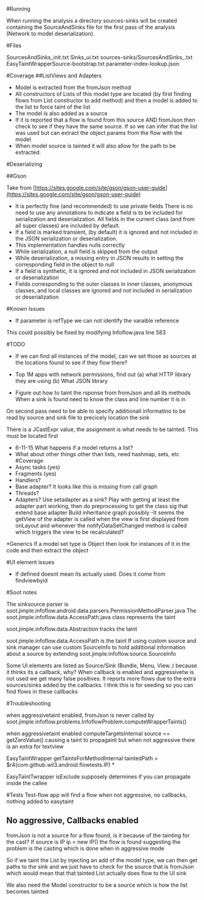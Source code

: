 #Running

When running the analysis a directory sources-sinks will be created containing the SourceAndSinks file for the first pass of the analysis (Network to model deserialization).

#Files

SourcesAndSinks_init.txt
Sinks_ui.txt
sources-sinks/SourcesAndSinks_<apk name>.txt
EasyTaintWrapperSource-bootstrap.txt
parameter-index-lookup.json


#Coverage
##ListViews and Adapters
* Model is extracted from the fromJson method
* All constructors of Lists of this model type are located (by first finding flows from List constructor to add method) and then a model
is added to the list to force taint of the list
* The model is also added as a source
* If it is reported that a flow is found from this source AND fromJson then check to see if they have the same source. If so we can infer that the list was used but can extract the object params from the flow with the model
* When model source is tainted it will also allow for the path to be extracted.

#Deserializing

##Gson

Take from [https://sites.google.com/site/gson/gson-user-guide](https://sites.google.com/site/gson/gson-user-guide)

* It is perfectly fine (and recommended) to use private fields
There is no need to use any annotations to indicate a field is to be included for serialization and deserialization. All fields in the current class (and from all super classes) are included by default.
* If a field is marked transient, (by default) it is ignored and not included in the JSON serialization or deserialization.
* This implementation handles nulls correctly
* While serialization, a null field is skipped from the output
* While deserialization, a missing entry in JSON results in setting the corresponding field in the object to null
* If a field is synthetic, it is ignored and not included in JSON serialization or deserialization
* Fields corresponding to the outer classes in  inner classes, anonymous classes, and local classes are ignored and not included in serialization or deserialization



#Known Issues

* If parameter is refType we can not identify the varaible reference

This could possibly be fixed by modifying Infoflow.java line 583


#TODO 

* If we can find all instances of the model, can we set those as sources at the locations found to see if they flow there?
* Top 1M apps with network permissions, find out
(a) what HTTP library they are using
(b) What JSON library

* Figure out how to taint the rsponse from fromJson and all its methods
When a sink is found need to know the class and line number it is in 

On second pass need to be able to specify additionall informatino to be read by source and sink file to precicely location the sink

There is a JCastExpr value, the assignment is what needs to be tainted. This must be located first


* 6-11-15 What happens if a model returns a list?
* What about other things other than lists, need hashmap, sets, etc
#Coverage
* Async tasks (yes)
* Fragments (yes)
* Handlers?
* Base adapter? It looks like this is missing from call graph
* Threads?
* Adapters? Use setadapter as a sink?
	Play with getting at least the adapter part working, then do preprocessing to get the class sig that extend base adapter
	Build inheritance graph possibly
	-It seems the getView of the adapter is called when the view is first displayed from onLayout
	and whenever the notifyDataSetChanged method is called which triggers the view to be recalculated?

*Generics
	If a model set type is Object then look for instances of it in the code and then extract the object


#UI element issues
* If defined doesnt mean its actually used. Does it come from findviewbyid


#Soot notes

The sinksource parser is soot.jimple.infoflow.android.data.parsers.PermissionMethodParser.java
The soot.jimple.infoflow.data.AccessPath.java class represents the taint

soot.jimple.infoflow.data.Abstraction tracks the taint

soot.jimple.infoflow.data.AccessPath is the taint
If using custom source and sink manager can use custom SourceInfo to hold additional information about a source by extending soot.jimple.infoflow.source.SourceInfo


Some UI elements are listed as Source/Sink (Bundle, Menu, View..) because it thinks its a callback, why?
When callback is enabled and aggressivetw is not used we get many false positives. It reports more flows due to the extra sources/sinks added by the callbacks. I thnk this is for seeding so you can find flows in these callbacks



#Troubleshooting

when aggressivetaint enabled, fromJson is never called by soot.jimple.infoflow.problems.InfoflowProblem.computeWrapperTaints()

when aggressivetaint enabled computeTargetsInternal source == getZeroValue() causing a taint to propagaint but when not aggressive there is an extra for textview


EasyTaintWrapper getTaintsForMethodInternal
taintedPath = $r4(com.github.wil3.android.flowtests.IP) *

EasyTaintTwrapper isExclude supposely determines if you can propagate inside the callee



#Tests
Test-flow app will find a flow when not aggressive, no callbacks,  nothing added to easytaint

## No aggressive, Callbacks enabled
fromJson is not a source for a flow found, is it because of the tainting for the cast?
If source is IP ip = new IP() the flow is found suggesting the problem is the casting which is done when in aggressive mode


So if we taint the List by injecting an add of the model type, we can then get paths to the sink and we just have to check for the source that is fromJson which would mean that that tainted List actually does flow to the UI sink

We also need the Model constructor to be a source which is how the list becomes tainted
